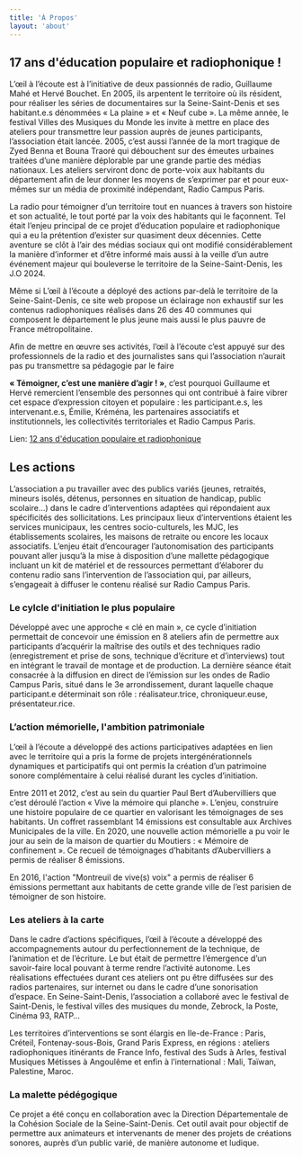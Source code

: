 ```yaml
---
title: 'À Propos'
layout: 'about'
---
```


<!-- ## toc -->

## 17 ans d'éducation populaire et radiophonique !

L’œil à l’écoute est à l’initiative de deux passionnés de radio, Guillaume Mahé et Hervé Bouchet.
En 2005, ils arpentent le territoire où ils résident, pour réaliser les séries de documentaires sur la Seine-Saint-Denis et ses habitant.e.s dénommées « La plaine » et « Neuf cube ». La même année, le festival Villes des Musiques du Monde les invite à mettre en place des ateliers pour transmettre leur passion auprès de jeunes participants, l’association était lancée. 2005, c’est aussi l’année de la mort tragique de Zyed Benna et Bouna Traoré qui débouchent sur des émeutes urbaines traitées d’une manière déplorable par une grande partie des médias nationaux. Les ateliers serviront donc de porte-voix aux habitants du département afin de leur donner les moyens de s’exprimer par et pour eux-mêmes sur un média de proximité indépendant, Radio Campus Paris.

La radio pour témoigner d’un territoire tout en nuances à travers son histoire et son actualité, le tout porté par la voix des habitants qui le façonnent. Tel était l’enjeu principal de ce projet d’éducation populaire et radiophonique qui a eu la prétention d’exister sur quasiment deux décennies. Cette aventure se clôt à l’air des médias sociaux qui ont modifié considérablement la manière d’informer et d’être informé mais aussi à la veille d’un autre événement majeur qui bouleverse le territoire de la Seine-Saint-Denis, les J.O 2024.

Même si L’œil à l’écoute a déployé des actions par-delà le territoire de la Seine-Saint-Denis, ce site web propose un éclairage non exhaustif sur les contenus radiophoniques réalisés dans 26 des 40 communes qui composent le département le plus jeune mais aussi le plus pauvre de France métropolitaine.

Afin de mettre en œuvre ses activités, l’œil à l’écoute c’est appuyé sur des professionnels de la radio et des journalistes sans qui l’association n’aurait pas pu transmettre sa pédagogie par le faire

**« Témoigner, c’est une manière d’agir ! »**, c’est pourquoi Guillaume et Hervé remercient l’ensemble des personnes qui ont contribué à faire vibrer cet espace d’expression citoyen et populaire : les participant.e.s, les intervenant.e.s, Émilie, Kréména, les partenaires associatifs et institutionnels, les collectivités territoriales et Radio Campus Paris.

Lien: [12 ans d'éducation populaire et radiophonique](https://syntone.fr/loeil-a-lecoute-12-ans-deducation-populaire-et-radiophonique/)

## Les actions

L’association a pu travailler avec des publics variés (jeunes, retraités, mineurs isolés, détenus, personnes en situation de handicap, public scolaire…) dans le cadre d’interventions adaptées qui répondaient aux spécificités des sollicitations. Les principaux lieux d’interventions étaient les services municipaux, les centres socio-culturels, les MJC, les établissements scolaires, les maisons de retraite ou encore les locaux associatifs. L’enjeu était d’encourager l’autonomisation des participants pouvant aller jusqu’à la mise à disposition d’une mallette pédagogique incluant un kit de matériel et de ressources permettant d’élaborer du contenu radio sans l’intervention de l’association qui, par ailleurs, s’engageait à diffuser le contenu réalisé sur Radio Campus Paris.

### Le cylcle d'initiation le plus populaire

Développé avec une approche « clé en main », ce cycle d’initiation permettait de concevoir une émission en 8 ateliers afin de permettre aux participants d’acquérir la maîtrise des outils et des techniques radio (enregistrement et prise de sons, technique d’écriture et d’interviews) tout en intégrant le travail de montage et de production. La dernière séance était consacrée à la diffusion en direct de l’émission sur les ondes de Radio Campus Paris, situé dans le 3e arrondissement, durant laquelle chaque participant.e déterminait son rôle : réalisateur.trice, chroniqueur.euse, présentateur.rice.

### L’action mémorielle, l'ambition patrimoniale

L’œil à l’écoute a développé des actions participatives adaptées en lien avec le territoire qui a pris la forme de projets intergénérationnels dynamiques et participatifs qui ont permis la création d’un patrimoine sonore complémentaire à celui réalisé durant les cycles d’initiation.

Entre 2011 et 2012, c’est au sein du quartier Paul Bert d’Aubervilliers que c’est déroulé l’action « Vive la mémoire qui planche ». L’enjeu, construire une histoire populaire de ce quartier en valorisant les témoignages de ses habitants. Un coffret rassemblant 14 émissions est consultable aux Archives Municipales de la ville. En 2020, une nouvelle action mémorielle a pu voir le jour au sein de la maison de quartier du Moutiers : « Mémoire de confinement ». Ce recueil de témoignages d’habitants d’Aubervilliers a permis de réaliser 8 émissions.

En 2016, l'action "Montreuil de vive(s) voix" a permis de réaliser 6 émissions permettant aux habitants de cette grande ville de l’est parisien de témoigner de son histoire.

### Les ateliers à la carte

Dans le cadre d’actions spécifiques, l’œil à l’écoute a développé des accompagnements autour du perfectionnement de la technique, de l’animation et de l’écriture. Le but était de permettre l’émergence d’un savoir-faire local pouvant à terme rendre l’activité autonome. Les réalisations effectuées durant ces ateliers ont pu être diffusées sur des radios partenaires, sur internet ou dans le cadre d’une sonorisation d’espace. En Seine-Saint-Denis, l’association a collaboré avec le festival de Saint-Denis, le festival villes des musiques du monde, Zebrock, la Poste, Cinéma 93, RATP…

Les territoires d’interventions se sont élargis en Ile-de-France : Paris, Créteil, Fontenay-sous-Bois, Grand Paris Express, en régions : ateliers radiophoniques itinérants de France Info, festival des Suds à Arles, festival Musiques Métisses à Angoulême et enfin à l’international : Mali, Taïwan, Palestine, Maroc.

### La malette pédégogique

Ce projet a été conçu en collaboration avec la Direction Départementale de la Cohésion Sociale de la Seine-Saint-Denis. Cet outil avait pour objectif de permettre aux animateurs et intervenants de mener des projets de créations sonores, auprès d’un public varié, de manière autonome et ludique.
